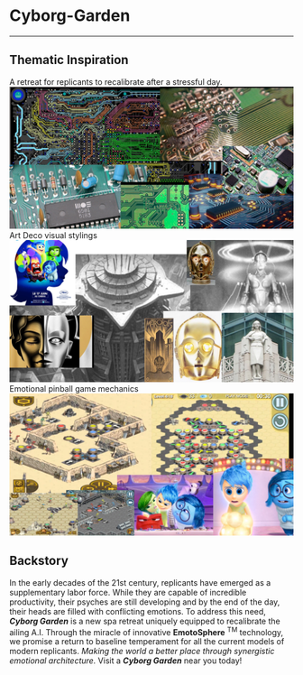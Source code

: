 # Cyborg-Garden

---
## Thematic Inspiration
A retreat for replicants to recalibrate after a stressful day.
![Circuit](images/circuit.jpg)
Art Deco visual stylings
![Deco](images/deco.jpg)
Emotional pinball game mechanics
![Mechanics](images/mechanics.jpg)

## Backstory
In the early decades of the 21st century, replicants have emerged as a supplementary labor force. While they are capable of incredible productivity, their psyches are still developing and by the end of the day, their heads are filled with conflicting emotions. To address this need, **_Cyborg Garden_** is a new spa retreat uniquely equipped to recalibrate the ailing A.I. Through the miracle of innovative **EmotoSphere** <sup>TM</sup> technology, we promise a return to baseline temperament for all the current models of modern replicants. _Making the world a better place through synergistic emotional architecture._ Visit a **_Cyborg Garden_** near you today!